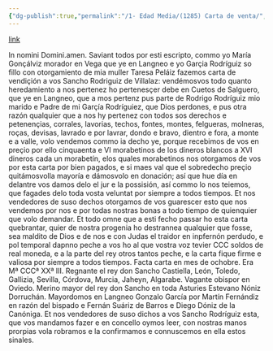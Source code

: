 ```yaml
---
{"dg-publish":true,"permalink":"/1- Edad Media/(1285) Carta de venta/","tags":["#Siglo_13","central","a1285","escrito","medieval","documento","carta"]}
---
```


[link]()

In nomini Domini.amen. Saviant todos por esti escripto, commo yo María Gonçálviz morador en Vega que ye en Langneo e yo Garçia Rodríguiz so fillo con otorgamiento de mia muller Taresa Peláiz fazemos carta de vendiçión a vos Sancho Rodriguiz de Villalaz: vendémosvos todo quanto heredamiento a nos pertenez ho pertenesçer debe en Cuetos de Salguero, que ye en Langneo, que a mos pertenz pus parte de Rodrigo Rodríguiz mio marido e Padre de mi Garçía Rodríguiez, que Dios perdones, e pus otra razón qualquier que a nos hy pertenez con todos sos derechos e petenençias, corrales, lavorias, techos, fontes, montes, felgueras, molneras, roças, devisas, lavrado e por lavrar, dondo e bravo, dientro e fora, a monte e a valle, volo vendemos commo ia decho ye, porque recebimos de vos en preçio por ello cinquaenta e VI morabetinos de los dineros blancos a XVI dineros cada un morabetín, elos quales morabetinos nos otorgamos de vos por esta carta por bien pagados, e si maes val que el sobredecho preçio quitámosvolla mayoría e dámosvolo en donación; así que hue día en delantre vos damos delo el jur e la possisión, así commo lo nos teiemos, que fagades delo toda vosta veluntat por siempre a todos tiempos. Et nos vendedores de suso dechos otorgamos de vos guarescer esto que nos vendemos por nos e por todas nostras bonas a todo tiempo de quienquier que volo demandar. Et todo omne que a esti fecho passar ho esta carta quebrantar, quier de nostra progenia ho destrannea qualquier que fosse, sea maldito de Dios e de nos e con Judas el traidor en inpfernón perdudo, e pol temporal dapnno peche a vos ho al que vostra voz tevier CCC soldos de real moneda, e a la parte del rey otros tantos peche, e la carta fique firme e valiosa por siempre a todos tiempos. Facta carta en mes de ochobre. Era Mª CCCª XXª III. Regnante el rey don Sancho Castiella, León, Toledo, Gallizia, Sevilla, Córdova, Murcia, Jaheyn, Algarabe. Vagante obispor en Oviedo. Merino mayor del rey don Sancho en toda Asturies Estevano Nóniz Dorruchán. Mayordomos en Langneo Gonzalo García por Martín Fernándiz en razón del bispado e Fernán Suáriz de Barros e Diego Dóniz de la Canóniga. Et nos vendedores de suso dichos a vos Sancho Rodríguiz esta, que vos mandamos fazer e en concello oymos leer, con nostras manos prorpias vola robramos e la confirmamos e connuscemos en ella estos sinales.